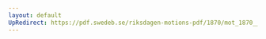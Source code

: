 ```yaml
---
layout: default
UpRedirect: https://pdf.swedeb.se/riksdagen-motions-pdf/1870/mot_1870__ak__00102/mot_1870__ak__00102_004.pdf
---
```

